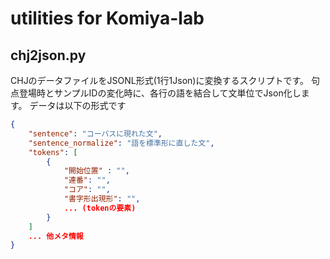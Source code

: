 # utilities for Komiya-lab

## chj2json.py
CHJのデータファイルをJSONL形式(1行1Json)に変換するスクリプトです。
句点登場時とサンプルIDの変化時に、各行の語を結合して文単位でJson化します。
データは以下の形式です
```json
{
    "sentence": "コーパスに現れた文", 
    "sentence_normalize": "語を標準形に直した文", 
    "tokens": [
        {
            "開始位置" : "",
            "連番": "",
            "コア": "",
            "書字形出現形": "",
            ... (tokenの要素) 
        }
    ]
    ... 他メタ情報
}
```
